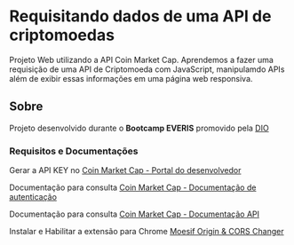 # Requisitando dados de uma API de criptomoedas

Projeto Web utilizando a API Coin Market Cap. Aprendemos a fazer uma requisição de uma API de Criptomoeda com JavaScript, manipulamdo APIs além de exibir essas informações em uma página web responsiva.

## Sobre

Projeto desenvolvido durante o **Bootcamp EVERIS** promovido pela [DIO](https://web.digitalinnovation.one/home)

### Requisitos e Documentações

Gerar a API KEY no [Coin Market Cap - Portal do desenvolvedor](https://pro.coinmarketcap.com/account)

Documentação para consulta [Coin Market Cap - Documentação de autenticação](https://coinmarketcap.com/api/documentation/v1/#section/Authentication)

Documentação para consulta [Coin Market Cap - Documentação API](https://coinmarketcap.com/api/documentation/v1/#)

Instalar e Habilitar a extensão para Chrome [Moesif Origin & CORS Changer](https://chrome.google.com/webstore/detail/moesif-origin-cors-change/digfbfaphojjndkpccljibejjbppifbc)
